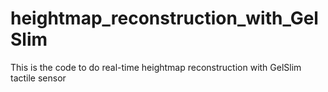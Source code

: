 # heightmap_reconstruction_with_GelSlim
This is the code to do real-time heightmap reconstruction with GelSlim tactile sensor
